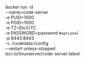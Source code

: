docker run -d \
  --name=code-server \
  -e PUID=1000 \
  -e PGID=1000 \
  -e TZ=Etc/UTC \
  -e PASSWORD=password `#optional` \
  -p 8443:8443 \
  -v ./codedata:/config \
  --restart unless-stopped \
  lscr.io/linuxserver/code-server:latest